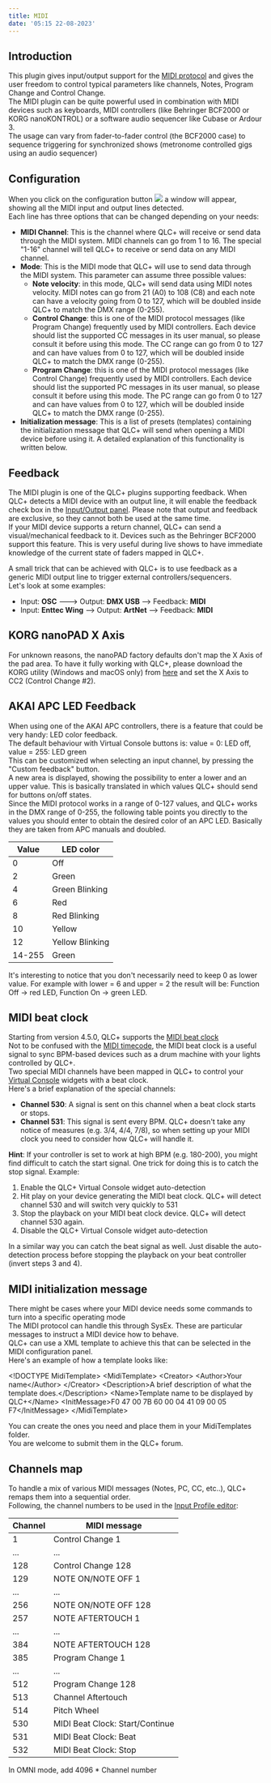 ```yaml
---
title: MIDI
date: '05:15 22-08-2023'
---
```


Introduction
------------

This plugin gives input/output support for the [MIDI protocol](https://en.wikipedia.org/wiki/MIDI) and gives the user freedom to control typical parameters like channels, Notes, Program Change and Control Change.  
The MIDI plugin can be quite powerful used in combination with MIDI devices such as keyboards, MIDI controllers (like Behringer BCF2000 or KORG nanoKONTROL) or a software audio sequencer like Cubase or Ardour 3.  
The usage can vary from fader-to-fader control (the BCF2000 case) to sequence triggering for synchronized shows (metronome controlled gigs using an audio sequencer)

Configuration
-------------

When you click on the configuration button ![](/basics/configure.png) a window will appear, showing all the MIDI input and output lines detected.  
Each line has three options that can be changed depending on your needs:

* **MIDI Channel**: This is the channel where QLC+ will receive or send data through the MIDI system. MIDI channels can go from 1 to 16. The special "1-16" channel will tell QLC+ to receive or send data on any MIDI channel.
* **Mode**: This is the MIDI mode that QLC+ will use to send data through the MIDI system. This parameter can assume three possible values:
    * **Note velocity**: in this mode, QLC+ will send data using MIDI notes velocity. MIDI notes can go from 21 (A0) to 108 (C8) and each note can have a velocity going from 0 to 127, which will be doubled inside QLC+ to match the DMX range (0-255).
    * **Control Change**: this is one of the MIDI protocol messages (like Program Change) frequently used by MIDI controllers. Each device should list the supported CC messages in its user manual, so please consult it before using this mode. The CC range can go from 0 to 127 and can have values from 0 to 127, which will be doubled inside QLC+ to match the DMX range (0-255).
    * **Program Change**: this is one of the MIDI protocol messages (like Control Change) frequently used by MIDI controllers. Each device should list the supported PC messages in its user manual, so please consult it before using this mode. The PC range can go from 0 to 127 and can have values from 0 to 127, which will be doubled inside QLC+ to match the DMX range (0-255).
* **Initialization message**: This is a list of presets (templates) containing the initialization message that QLC+ will send when opening a MIDI device before using it. A detailed explanation of this functionality is written below.

Feedback
---------

The MIDI plugin is one of the QLC+ plugins supporting feedback. When QLC+ detects a MIDI device with an output line, it will enable the feedback check box in the [Input/Output panel](/input-output). Please note that output and feedback are exclusive, so they cannot both be used at the same time.  
If your MIDI device supports a return channel, QLC+ can send a visual/mechanical feedback to it. Devices such as the Behringer BCF2000 support this feature. This is very useful during live shows to have immediate knowledge of the current state of faders mapped in QLC+.  
  
A small trick that can be achieved with QLC+ is to use feedback as a generic MIDI output line to trigger external controllers/sequencers.  
Let's look at some examples:

* Input: **OSC** ---\> Output: **DMX USB** --\> Feedback: **MIDI**
* Input: **Enttec Wing** --\> Output: **ArtNet** --\> Feedback: **MIDI**

KORG nanoPAD X Axis
-------------------

For unknown reasons, the nanoPAD factory defaults don't map the X Axis of the pad area. To have it fully working with QLC+, please download the KORG utility (Windows and macOS only) from [here](http://i.korg.com/SupportPage.aspx?productid=415) and set the X Axis to CC2 (Control Change #2).

AKAI APC LED Feedback
----------------------

When using one of the AKAI APC controllers, there is a feature that could be very handy: LED color feedback.  
The default behaviour with Virtual Console buttons is: value = 0: LED off, value = 255: LED green  
This can be customized when selecting an input channel, by pressing the "Custom feedback" button.  
A new area is displayed, showing the possibility to enter a lower and an upper value. This is basically translated in which values QLC+ should send for buttons on/off states.  
Since the MIDI protocol works in a range of 0-127 values, and QLC+ works in the DMX range of 0-255, the following table points you directly to the values you should enter to obtain the desired color of an APC LED. Basically they are taken from APC manuals and doubled.

| Value | LED color |
| --- | --- |
| 0   | Off |
| 2   | Green |
| 4   | Green Blinking |
| 6   | Red |
| 8   | Red Blinking |
| 10  | Yellow |
| 12  | Yellow Blinking |
| 14-255 | Green |

It's interesting to notice that you don't necessarily need to keep 0 as lower value. For example with lower = 6 and upper = 2 the result will be: Function Off -> red LED, Function On -> green LED.

MIDI beat clock
---------------

Starting from version 4.5.0, QLC+ supports the [MIDI beat clock](https://en.wikipedia.org/wiki/MIDI_beat_clock)  
Not to be confused with the [MIDI timecode](https://en.wikipedia.org/wiki/MIDI_timecode), the MIDI beat clock is a useful signal to sync BPM-based devices such as a drum machine with your lights controlled by QLC+.  
Two special MIDI channels have been mapped in QLC+ to control your [Virtual Console](/virtual-console) widgets with a beat clock.  
Here's a brief explanation of the special channels:

* **Channel 530**: A signal is sent on this channel when a beat clock starts or stops.
* **Channel 531**: This signal is sent every BPM. QLC+ doesn't take any notice of measures (e.g. 3/4, 4/4, 7/8), so when setting up your MIDI clock you need to consider how QLC+ will handle it.

  
**Hint**: If your controller is set to work at high BPM (e.g. 180-200), you might find difficult to catch the start signal. One trick for doing this is to catch the stop signal. Example:  

1.  Enable the QLC+ Virtual Console widget auto-detection
2.  Hit play on your device generating the MIDI beat clock. QLC+ will detect channel 530 and will switch very quickly to 531
3.  Stop the playback on your MIDI beat clock device. QLC+ will detect channel 530 again.
4.  Disable the QLC+ Virtual Console widget auto-detection

In a similar way you can catch the beat signal as well. Just disable the auto-detection process before stopping the playback on your beat controller (invert steps 3 and 4).

MIDI initialization message
---------------------------

There might be cases where your MIDI device needs some commands to turn into a specific operating mode  
The MIDI protocol can handle this through SysEx. These are particular messages to instruct a MIDI device how to behave.  
QLC+ can use a XML template to achieve this that can be selected in the MIDI configuration panel.  
Here's an example of how a template looks like:  

&lt;!DOCTYPE MidiTemplate&gt;
&lt;MidiTemplate&gt;
 &lt;Creator&gt;
  &lt;Author&gt;Your name&lt;/Author&gt;
 &lt;/Creator&gt;
 &lt;Description&gt;A brief description of what the template does.&lt;/Description&gt;
 &lt;Name&gt;Template name to be displayed by QLC+&lt;/Name&gt;
 &lt;InitMessage&gt;F0 47 00 7B 60 00 04 41 09 00 05 F7&lt;/InitMessage&gt;
&lt;/MidiTemplate&gt;

You can create the ones you need and place them in your MidiTemplates folder.  
You are welcome to submit them in the QLC+ forum.

Channels map
-----------------

To handle a mix of various MIDI messages (Notes, PC, CC, etc..), QLC+ remaps them into a sequential order.  
Following, the channel numbers to be used in the [Input Profile editor](/input-output/input-profiles):

| Channel | MIDI message |
| --- | --- |
| 1   | Control Change 1 |
| ... | ... |
| 128 | Control Change 128 |
| 129 | NOTE ON/NOTE OFF 1 |
| ... | ... |
| 256 | NOTE ON/NOTE OFF 128 |
| 257 | NOTE AFTERTOUCH 1 |
| ... | ... |
| 384 | NOTE AFTERTOUCH 128 |
| 385 | Program Change 1 |
| ... | ... |
| 512 | Program Change 128 |
| 513 | Channel Aftertouch |
| 514 | Pitch Wheel |
| 530 | MIDI Beat Clock: Start/Continue |
| 531 | MIDI Beat Clock: Beat |
| 532 | MIDI Beat Clock: Stop |

In OMNI mode, add 4096 * Channel number